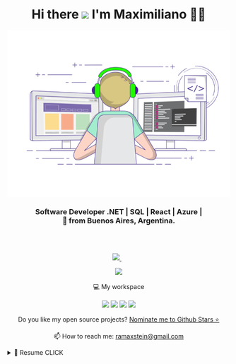 
<h1 align='center'>
  Hi there <img src="https://user-images.githubusercontent.com/1303154/88677602-1635ba80-d120-11ea-84d8-d263ba5fc3c0.gif" width="30"> I'm Maximiliano 👨‍💻
</h1>
<p>
<img align="center" alt="GIF" src="https://raw.githubusercontent.com/devSouvik/devSouvik/master/gif3.gif" width="900"/>
</p>

<h3 align='center'>
    Software Developer  .NET | SQL | React | Azure | <br />
  📍 from Buenos Aires, Argentina.
</h3><br /><br />



<p align='center'>
  <a href="https://www.linkedin.com/in/maximiliano-r-gomez/">
    <img src="https://img.shields.io/badge/linkedin-%230077B5.svg?&style=for-the-badge&logo=linkedin&logoColor=white" />
  </a>&nbsp;&nbsp;
  
</p>

<p align='center'>
  <a href="#"><img src="https://github-readme-stats.vercel.app/api?username=Ramaxstein&theme=blue-green" width="350"></a>
</p>

<p align='center'>
  💻 My workspace<br/><br/>
  <img src="https://img.shields.io/badge/Windows-0078D6?style=for-the-badge&logo=windows&logoColor=white" />
  <img src="https://img.shields.io/badge/amd-ryzen%202600%20-red.svg?&style=for-the-badge&logo=amd&logoColor=white" />
  <img src="https://img.shields.io/badge/RAM-16GB-%230071C5.svg?&style=for-the-badge&logoColor=white" />
  <img src="https://img.shields.io/badge/AMD-Radeon_RX_5500-ED1C24?style=for-the-badge&logo=amd&logoColor=white" />
</p>

<p align='center'>
  Do you like my open source projects? <a href='https://stars.github.com/nominate/'>Nominate me to Github Stars ⭐</a>
</p>

<!-- <details align='center'>
  <summary>:zap: My workspace specs</summary>
</details>-->

<p align='center'>
  📫 How to reach me: <a href='mailto:ramaxstein@gmail.com'>ramaxstein@gmail.com</a>
</p>


<details>
  <summary>📃 Resume CLICK</summary>
  <h3> 👨🏻‍💻 About Me </h3>

- 🔭 &nbsp; I’m currently learning cloud architecture
- 🤔 &nbsp; Exploring new technologies and developing software solutions and quick hacks.
- 🎓 &nbsp; Studying Computer Science, computer programming and Mathematics.
- 💼 &nbsp; .NET - SQL - REACT  developer.
- 🌱 &nbsp; Enthusiast in Blockchain .
- ✍️ &nbsp; Watching Anime and trying out latest design trends as hobbies/side hustles.
- ☕ &nbsp; I belive, a perfect cup of coffee can be the ultimate solution for any stress. 


## Education

- 📖 **University**
-  📖 **Computer Programming and Analysis**\
📆 2018 - 2021\
📍 **Universidad Siglo 21** - Buenos Aires, Argentina


## Experience

<img align="right" src="https://img.shields.io/badge/JavaScript-F7DF1E?logo=javascript&logoColor=black" />
<img align="right" src="https://img.shields.io/badge/C%23-239120?logo=c-sharp&logoColor=white" />
<img align="right" src="https://img.shields.io/badge/Amazon_AWS-232F3E?logo=amazon-aws&logoColor=white" />
<img align="right" src="https://img.shields.io/badge/Microsoft_Azure-0089D6?s?logo=microsoft-azure&logoColor=white" />
<img align="right" src="https://img.shields.io/badge/MySQL-3498DB?logo=mysql&logoColor=white" />
<img align="right" src="https://img.shields.io/badge/React-20232A?logo=react&logoColor=61DAFB" />
<img align="right" src="https://img.shields.io/badge/.NET-5C2D91?logo=.net&logoColor=white" /><br />

- 👨‍💻 **Software Developer .NET**\
📆 May 2021 - Present\
📍 **Accusys Technology** - CABA, Argentina

- 👨‍💻 **Full Stack Developer (Internship)**\
📆 Dec 2020 - May 2021\
📍 **Lumen Cor ONG** - CABA, Argentina

- 👨‍💻 **Software Developer .NET**\
📆 Feb 2020 - Nov 2020\
📍 **Grupo Calipso** - CABA, Argentina

## Technical information
<h3>🛠 Tech Stack</h3>

- 💻 &nbsp; .NET | JavaScript | C#  
- 🌐 &nbsp;  HTML | CSS |  Bootstrap API Rest  | Soapui |  MicroService  | Azure
- 🛢 &nbsp; SQL | Firebase | Sybase
- 🔧 &nbsp; ReactJs | Angular | Eclipse | Entity Framework | ADO NET | Git 
- 🖥 &nbsp; Design Patterns: Command | Decorator | Factory method

  
 ⭐️ From [Maxs](https://github.com/Ramaxstein)
<!--
**https://github.com/Ramaxstein** is a ✨ _special_ ✨ repository because its `README.md` (this file) appears on your GitHub profile.

Here are some ideas to get you started:

- 🔭 I’m currently working on ...
- 🌱 I’m currently learning ...
- 👯 I’m looking to collaborate on ...
- 🤔 I’m looking for help with ...
- 💬 Ask me about ...
- 📫 How to reach me: ...
- 😄 Pronouns: ...
- ⚡ Fun fact: ...
-->
